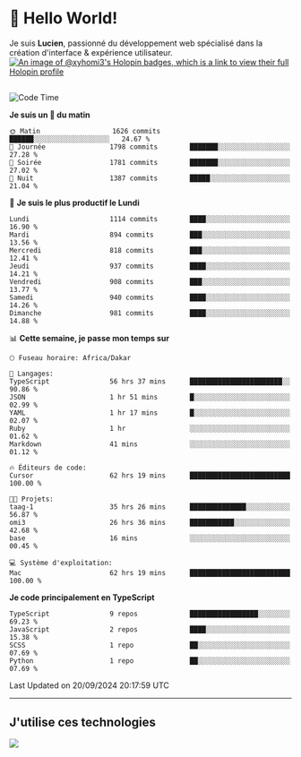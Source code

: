 # 👋 Hello World!

Je suis **Lucien**, passionné du développement web spécialisé dans la création d'interface & expérience utilisateur.
[![An image of @xyhomi3's Holopin badges, which is a link to view their full Holopin profile](https://holopin.me/xyhomi3)](https://holopin.io/@xyhomi3)

##

<!--START_SECTION:waka-->
![Code Time](http://img.shields.io/badge/Code%20Time-2%2C104%20hrs%2011%20mins-blue)

**Je suis un 🐤 du matin** 

```text
🌞 Matin                  1626 commits        ██████░░░░░░░░░░░░░░░░░░░   24.67 % 
🌆 Journée                1798 commits        ███████░░░░░░░░░░░░░░░░░░   27.28 % 
🌃 Soirée                 1781 commits        ███████░░░░░░░░░░░░░░░░░░   27.02 % 
🌙 Nuit                   1387 commits        █████░░░░░░░░░░░░░░░░░░░░   21.04 % 
```
📅 **Je suis le plus productif le Lundi** 

```text
Lundi                    1114 commits        ████░░░░░░░░░░░░░░░░░░░░░   16.90 % 
Mardi                    894 commits         ███░░░░░░░░░░░░░░░░░░░░░░   13.56 % 
Mercredi                 818 commits         ███░░░░░░░░░░░░░░░░░░░░░░   12.41 % 
Jeudi                    937 commits         ████░░░░░░░░░░░░░░░░░░░░░   14.21 % 
Vendredi                 908 commits         ███░░░░░░░░░░░░░░░░░░░░░░   13.77 % 
Samedi                   940 commits         ████░░░░░░░░░░░░░░░░░░░░░   14.26 % 
Dimanche                 981 commits         ████░░░░░░░░░░░░░░░░░░░░░   14.88 % 
```


📊 **Cette semaine, je passe mon temps sur** 

```text
🕑︎ Fuseau horaire: Africa/Dakar

💬 Langages: 
TypeScript               56 hrs 37 mins      ███████████████████████░░   90.86 % 
JSON                     1 hr 51 mins        █░░░░░░░░░░░░░░░░░░░░░░░░   02.99 % 
YAML                     1 hr 17 mins        █░░░░░░░░░░░░░░░░░░░░░░░░   02.07 % 
Ruby                     1 hr                ░░░░░░░░░░░░░░░░░░░░░░░░░   01.62 % 
Markdown                 41 mins             ░░░░░░░░░░░░░░░░░░░░░░░░░   01.12 % 

🔥 Éditeurs de code: 
Cursor                   62 hrs 19 mins      █████████████████████████   100.00 % 

🐱‍💻 Projets: 
taag-1                   35 hrs 26 mins      ██████████████░░░░░░░░░░░   56.87 % 
omi3                     26 hrs 36 mins      ███████████░░░░░░░░░░░░░░   42.68 % 
base                     16 mins             ░░░░░░░░░░░░░░░░░░░░░░░░░   00.45 % 

💻 Système d'exploitation: 
Mac                      62 hrs 19 mins      █████████████████████████   100.00 % 
```

**Je code principalement en TypeScript** 

```text
TypeScript               9 repos             █████████████████░░░░░░░░   69.23 % 
JavaScript               2 repos             ████░░░░░░░░░░░░░░░░░░░░░   15.38 % 
SCSS                     1 repo              ██░░░░░░░░░░░░░░░░░░░░░░░   07.69 % 
Python                   1 repo              ██░░░░░░░░░░░░░░░░░░░░░░░   07.69 % 
```




 Last Updated on 20/09/2024 20:17:59 UTC
<!--END_SECTION:waka-->
---

## J'utilise ces technologies

<p align="left">
  <a href="https://skillicons.dev">
    <img src="https://skillicons.dev/icons?i=ts,js,md,scss,tailwind,react,docker,express,astro,vite,nextjs,vercel,figma,ableton" />
  </a>
</p>

